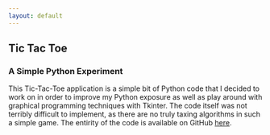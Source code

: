 ```yaml
---
layout: default
---
```


## Tic Tac Toe
### A Simple Python Experiment
This Tic-Tac-Toe application is a simple bit of Python code that I decided to work on in order to improve my Python exposure as well as play around with graphical
programming techniques with Tkinter.  The code itself was not terribly difficult to implement, as there are no truly taxing algorithms in such a simple game.
The entirity of the code is available on GitHub <a href="https://github.com/jkd28/Tic-Tac-Toe" target="_blank">here</a>.
